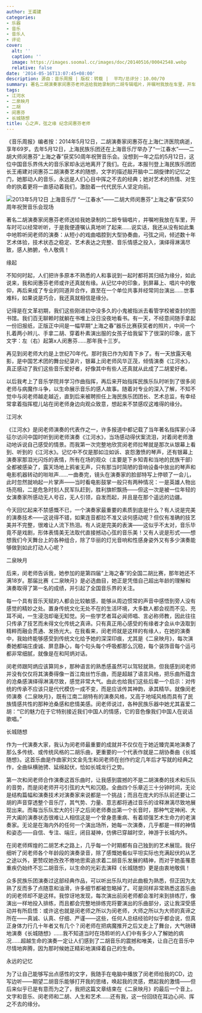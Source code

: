 ```yaml
---
author: 王甫建
categories:
- 乐器
- 音乐
- 音乐人
- 评论
cover:
  alt: ''
  caption: ''
  image: https://images.soomal.cc/images/doc/20140516/00042548.webp
  relative: false
date: '2014-05-16T13:07:45+08:00'
description: 源自：音乐周报 | 版权：转载 |  平均/总评分：10.00/70
summary: 著名二胡演奏家闵惠芬老师送给我她录制的二胡专辑唱片，并嘱咐我放在车里，开车时可以经常听听，于是我便遵嘱认真地听了起来……说实话，我还从没有如此集中地聆听闵老师的演奏：从短小的戏曲唱腔到大型协奏曲，弓弦之间，倾述数十年艺术体验，技术状态之稳定、艺术表达之完整、音乐情感之投入，演绎得淋漓尽致，感人肺腑，令人敬佩！
tags:
- 江河水
- 二泉映月
- 二胡
- 闵惠芬
- 长城随想
title: 心之声，弦之缘 纪念闵惠芬老师
---
```


《音乐周报》编者按：2014年5月12日，二胡演奏家闵惠芬在上海仁济医院病逝，享年69岁。去年5月12日，上海民族乐团还在上海音乐厅举办了“一江春水”――二胡大师闵惠芬“上海之春”获奖50周年祝贺音乐会。没想到一年之后的5月12日，这位中国音乐界伟大的音乐家却永远地离开了我们。在此，本报刊登上海民族乐团团长王甫建对闵惠芬二胡演奏艺术的随想，文字的描述敲开脑中二胡旋律的记忆之门，她那动人的音乐，永远是人们心目中挥之不去的经典；她对艺术的热情、对生命的执着更将一直感动着我们，激励着一代代民乐人坚定向前。


![2013年5月12日 上海音乐厅 “一江春水”――二胡大师闵惠芬“上海之春”获奖50周年祝贺音乐会现场](https://images.soomal.cc/images/doc/20140516/00042548.webp)





著名二胡演奏家闵惠芬老师送给我她录制的二胡专辑唱片，并嘱咐我放在车里，开车时可以经常听听，于是我便遵嘱认真地听了起来……说实话，我还从没有如此集中地聆听闵老师的演奏：从短小的戏曲唱腔到大型协奏曲，弓弦之间，倾述数十年艺术体验，技术状态之稳定、艺术表达之完整、音乐情感之投入，演绎得淋漓尽致，感人肺腑，令人敬佩！

缘起

不知何时起，人们把许多原本不熟悉的人和事说到一起时都将其归结为缘分，如此说来，我和闵惠芬老师或许还真就有缘。从记忆中的印象，到屏幕上、唱片中的敬仰，再后来成了专业的同道并合作，直至在一个单位共事并经常同台演出……世事难料，如果说是巧合，我还真就相信是缘分。

记得是在文革初期，我们这些刚进初中没多久的小鬼被指派去看管学校被查封的图书馆。我们百无聊赖时就躺在书堆上没日没夜地看书。有一天，不经意间随手拿起一份旧报纸，正版正中间是一幅早期“上海之春”器乐比赛获奖者的照片，中间一个扎着两小辫儿、手拿二胡、穿着朴素演出服的女孩子给我留下了很深的印象，底下文字：左（右）起第x人闵惠芬……那年我十三岁。

再见到闵老师大约是上世纪70年代。那时我已作为知青下乡了。有一天放露天电影，是中国艺术团的舞台纪录片，银幕上闵老师风华正茂，倾情演奏《江河水》，真正感动了我们这些音乐爱好者，好像其中有些人还真就从此成了二胡爱好者。

以后我考上了音乐学院并学习作曲指挥，再后来开始指挥民族乐队时听到了很多闵老师与病魔作斗争，以生命展示音乐的感人故事。随着对专业的深入了解，不知不觉中与闵老师越走越近，直到后来被聘担任上海民族乐团团长、艺术总监，有幸经常拿着指挥棍儿站在闵老师身边向观众致意，想起来不禁感叹这难得的缘分。

江河水

《江河水》是闵老师演奏的代表作之一，许多报道中都记载了当年著名指挥家小泽征尔访问中国时听到闵老师演奏《江河水》，当场感动得伏案流泪，对着闵老师激动地诉说自己感受的情景。而我第一次完整地欣赏闵老师拉琴就是那次从银幕上看到、听到的《江河水》。记忆中不仅是那如泣如诉、哀怨激愤的琴声，还有银幕上演奏家那泪光闪烁的表情，所有在场的观众（主要是下乡知青和当地的民族干部）全都被感染了，露天场地上鸦雀无声，只有那当时简陋的音响设备中放出的琴声和电影机器转动的咝咝声……一曲奏完，镜头在演奏家的脸部特写上停顿了一会儿，此时忽然就响起一片掌声――当时看电影鼓掌一般只有两种情况：一是英雄人物出场亮相，二是危急时刻人民军队赶到，胜利旗帜飘扬――但这一次是被一位年轻的女演奏家所感动无人号召，无人引领，自发而起，并且是在那个遥远的边疆。

今天回忆起来不禁感慨不已，一个演奏家最重要的素质到底是什么？有人说是完美的演奏技术――这说得不错，如果连音都拉不准又谈何感动呢？但仅有准确的技艺美并不完整，很难让人流下热泪。有人说是完美的表演――这似乎不太对，音乐毕竟不是戏剧，形体表情美无法取代直接撼动心弦的音乐美！又有人说是形式――想想我们今天舞台上的各种组合，除了华丽的灯光音响和性感身姿外又有多少演奏能够做到如此打动人心呢？

二泉映月

后来，闵老师告诉我，她参加的是第四届“上海之春”的全国二胡比赛，那年她还不满18岁。那届比赛《二泉映月》是必选曲目，她正是凭借自己超出年龄的理解和演奏取得了第一名的成绩，并引起了全国音乐界的关注。

每一个具有音乐天赋的人都会比较敏感，能够从周边惯常的声音中感悟到旁人没有感觉的精妙之处。置身传统文化无处不在的生活环境，大多数人都会视而不见、充耳不闻，一生浸泡却毫无知觉。另一些学艺者耳必闻师唱、言必称师教，因此往往只传承了技艺而未得文化传统之真谛。只有真正用心感受的有缘者才会从中汲取到精粹而融会贯通、发扬光大。在我看来，闵老师就是这样的有缘人，在她的演奏中，我始终能够感受到传统文化给予她的深深印痕，尤其是《二泉映月》，每次演奏她都端庄虔诚、屏息静心，每个句头每个呼吸都那么沉稳，每个装饰音每个运弓都非常细腻，就像是在和阿炳对话。

闵老师跟阿炳应该算同乡，那种语言的熟悉感虽然可以驾轻就熟，但我感到闵老师并没有仅仅将其演奏得像一首江南丝竹乐曲，而是超越了语言风格，把乐曲所蕴含的沧桑感演绎得淋漓尽致，感觉非常大气。由此也给我们这些后辈一个启示：对传统的传承不应该只是代代模仿一成不变，而是应该传其神韵，承其精华。就像闵老师演奏《二泉映月》，既有江南二胡特有的演奏风格，又高于地域风格而具有了民族情感共性的那种沧桑感和悲情美感。闵老师说过，各种民族乐器中她尤其喜爱二胡：“它的魅力在于它特别接近我们中国人的情感，它的音色像我们中国人在说话歌唱。”

长城随想

作为一代演奏大家，我认为闵老师最重要的成就并不仅仅在于她近臻完美地演奏了那么多传统、或传统风格的二胡乐曲，更重要的一个代表作就是二胡协奏曲《长城随想》。这首乐曲是作曲家刘文金先生和闵老师在创作约定几年后才写就的经典之作，全曲纵横驰骋、延绵起伏，恰如长城龙行之势。

第一次和闵老师合作演奏这首乐曲时，让我感到震撼的不是二胡演奏的技术和乐队的音势，而是闵老师开弓引弦的大气和沉稳。全曲四个乐章近三十分钟时间，无论是结构篇幅和演奏技术对演奏家来说都是一个挑战；而且在庞大的乐队前还要让二胡的声音穿透整个音乐厅，其气势、力量、意志都将通过音乐的诠释淋漓尽致地展现出来。而每当乐队宏大的引子之后闵老师奏出第一个长音时，那种气定神闲、大开大阖的演奏状态很难让人相信这是一个曾身患重病、有着顽强艺术生命力的老演奏家。无论是在海内外的任何一个演出场所，她每一次演奏，几乎都是一样的神情和姿态――自信、专注、端庄，闭目凝神，仿佛已穿越时空，神游于长城内外。

在闵老师辉煌的二胡艺术之路上，几乎每一个时期都有自己独到的艺术展现。我仔细听了闵老师各个年龄段的演奏录音，除了感慨她看似平坦实际也充满起伏的从艺之途以外，更赞叹她孜孜不倦地思索追求着二胡音乐发展的精神，而对于她虽罹患重疾仍始终不忘二胡音乐，以生命的光彩去演释《长城随想》更是由衷地敬佩！

众多民族乐团演奏过这部经典作品，可以听出乐队均对此曲极为熟悉，但正因为太熟了反而多了点随意和油滑，许多细节都被忽略掉了。可是同样非常熟悉这首乐曲的闵老师却不是这样。我惊讶地发现，每次演出前闵老师都会准时来到排练厅，像演出一样地投入排练，而且都会完整地排练完将要演出的乐曲部分，这让我深受感动并有所启悟：或许这也就是闵老师之所以为闵老师，大师之所以为大师的真谛之所在――真诚、认真、仔细、严谨――这些，任何人总结经验时似乎都会说，但真正身体力行几十年者又有几个？闵老师在把病魔推开之后又走上了舞台，大气磅礴地演奏《长城随想》……我不知道当时在场聆听的人们中有多少人了解她的病况……超越生命的演奏一定让人们感到了二胡音乐的震撼和唯美，让自己在音乐中尽情地奔腾，因为那时候她正精彩地演绎着自己的生命。

永远的记忆

为了让自己能够写出点感性的文字，我随手在电脑中播放了闵老师给我的CD，边写边听――期望二胡音乐能够打开我的思绪，唤起我的灵感，燃起我的激情――但后来似乎已是有意而为之了，我把这篇文章结束在《二泉映月》的最后一个音上。文字和音乐、闵老师和二胡、人生和艺术……还有我，这一份回绕在耳边心间、挥之不去的缘分。